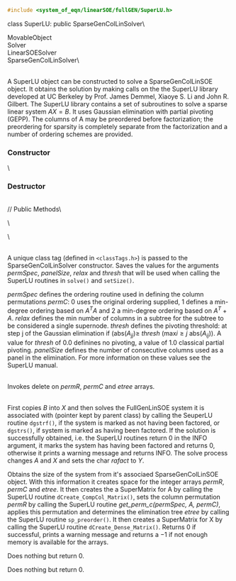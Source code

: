 
```cpp
#include <system_of_eqn/linearSOE/fullGEN/SuperLU.h>
```


class SuperLU: public SparseGenColLinSolver\

MovableObject\
Solver\
LinearSOESolver\
SparseGenColLinSolver\

\
A SuperLU object can be constructed to solve a SparseGenColLinSOE
object. It obtains the solution by making calls on the the SuperLU
library developed at UC Berkeley by Prof. James Demmel, Xiaoye S. Li and
John R. Gilbert. The SuperLU library contains a set of subroutines to
solve a sparse linear system $AX=B$. It uses Gaussian elimination with
partial pivoting (GEPP). The columns of A may be preordered before
factorization; the preordering for sparsity is completely separate from
the factorization and a number of ordering schemes are provided.

### Constructor

\
### Destructor

\
// Public Methods\

\

\

\
A unique class tag (defined in  `<classTags.h>`) is passed to the
SparseGenColLinSolver constructor. Saves the values for the arguments
*permSpec*, *panelSize*, *relax* and *thresh* that will be used when
calling the SuperLU routines in `solve()` and `setSize()`.

*permSpec* defines the ordering routine used in defining the column
permutations *permC*: $0$ uses the original ordering supplied, $1$
defines a min-degree ordering based on $A^TA$ and $2$ a min-degree
ordering based on $A^T + A$. *relax* defines the min number of columns
in a subtree for the subtree to be considered a single supernode.
*thresh* defines the pivoting threshold: at step j of the Gaussian
elimination if (abs$(A_{jj}) \ge$ *thresh* (max$i \ge j$ abs($A_{ij}$)).
A value for *thresh* of $0.0$ definines no pivoting, a value of $1.0$
classical partial pivoting. *panelSize* defines the number of
consecutive columns used as a panel in the elimination. For more
information on these values see the SuperLU manual.

\
Invokes delete on *permR*, *permC* and *etree* arrays.

\
First copies $B$ into $X$ and then solves the FullGenLinSOE system it is
associated with (pointer kept by parent class) by calling the SeuperLU
routine `dgstrf()`, if the system is marked as not having been factored,
or `dgstrs()`, if system is marked as having been factored. If the
solution is successfully obtained, i.e. the SuperLU routines return $0$
in the INFO argument, it marks the system has having been factored and
returns $0$, otherwise it prints a warning message and returns INFO. The
solve process changes $A$ and $X$ and sets the char *rafact* to *Y*.

Obtains the size of the system from it's associaed SparseGenColLinSOE
object. With this information it creates space for the integer arrays
*permR*, *permC* and *etree*. It then creates the a SuperMatrix for A by
calling the SuperLU routine `dCreate_CompCol_Matrix()`, sets the column
permutation *permR* by calling the SuperLU routine *get_perm_c(permSpec,
A, permC)*, applies this permutation and determines the elimination tree
*etree* by calling the SuperLU routine `sp_preorder()`. It then creates
a SuperMatrix for X by calling the SuperLU routine
`dCreate_Dense_Matrix()`. Returns $0$ if successful, prints a warning
message and returns a $-1$ if not enough memory is available for the
arrays.

Does nothing but return $0$.

Does nothing but return $0$.
